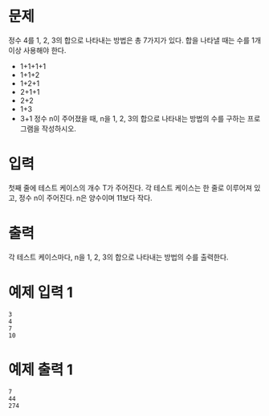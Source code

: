 # 문제
정수 4를 1, 2, 3의 합으로 나타내는 방법은 총 7가지가 있다. 합을 나타낼 때는 수를 1개 이상 사용해야 한다.

- 1+1+1+1
- 1+1+2
- 1+2+1
- 2+1+1
- 2+2
- 1+3
- 3+1
정수 n이 주어졌을 때, n을 1, 2, 3의 합으로 나타내는 방법의 수를 구하는 프로그램을 작성하시오.

# 입력
첫째 줄에 테스트 케이스의 개수 T가 주어진다. 각 테스트 케이스는 한 줄로 이루어져 있고, 정수 n이 주어진다. n은 양수이며 11보다 작다.

# 출력
각 테스트 케이스마다, n을 1, 2, 3의 합으로 나타내는 방법의 수를 출력한다.

# 예제 입력 1 
```
3
4
7
10
```
# 예제 출력 1 
```
7
44
274
```
